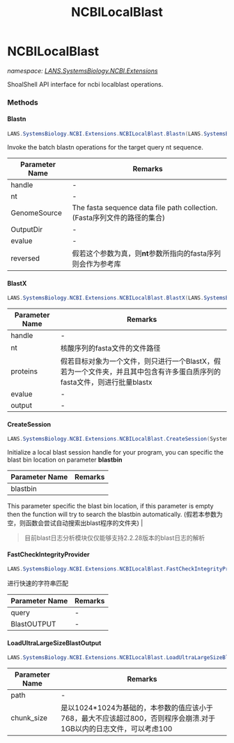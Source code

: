 ﻿---
title: NCBILocalBlast
---

# NCBILocalBlast
_namespace: [LANS.SystemsBiology.NCBI.Extensions](N-LANS.SystemsBiology.NCBI.Extensions.html)_

ShoalShell API interface for ncbi localblast operations.

### Methods

#### Blastn
```csharp
LANS.SystemsBiology.NCBI.Extensions.NCBILocalBlast.Blastn(LANS.SystemsBiology.NCBI.Extensions.LocalBLAST.InteropService.InteropService,System.String,System.Collections.Generic.IEnumerable{System.String},System.String,System.String,System.Boolean,System.Int32,System.Int32)
```
Invoke the batch blastn operations for the target query nt sequence.

|Parameter Name|Remarks|
|--------------|-------|
|handle|-|
|nt|-|
|GenomeSource|The fasta sequence data file path collection.(Fasta序列文件的路径的集合)|
|OutputDir|-|
|evalue|-|
|reversed|假若这个参数为真，则**nt**参数所指向的fasta序列则会作为参考库|


#### BlastX
```csharp
LANS.SystemsBiology.NCBI.Extensions.NCBILocalBlast.BlastX(LANS.SystemsBiology.NCBI.Extensions.LocalBLAST.InteropService.InteropService,System.String,System.String,System.String,System.String)
```


|Parameter Name|Remarks|
|--------------|-------|
|handle|-|
|nt|核酸序列的fasta文件的文件路径|
|proteins|假若目标对象为一个文件，则只进行一个BlastX，假若为一个文件夹，并且其中包含有许多蛋白质序列的fasta文件，则进行批量blastx|
|evalue|-|
|output|-|


#### CreateSession
```csharp
LANS.SystemsBiology.NCBI.Extensions.NCBILocalBlast.CreateSession(System.String)
```
Initialize a local blast session handle for your program, you can specific the blast bin location on parameter **blastbin**

|Parameter Name|Remarks|
|--------------|-------|
|blastbin|
 This parameter specific the blast bin location, if this parameter is empty then the function will try to search the blastbin automatically.
 (假若本参数为空，则函数会尝试自动搜索出blast程序的文件夹)
 |

> 目前blast日志分析模块仅仅能够支持2.2.28版本的blast日志的解析

#### FastCheckIntegrityProvider
```csharp
LANS.SystemsBiology.NCBI.Extensions.NCBILocalBlast.FastCheckIntegrityProvider(LANS.SystemsBiology.SequenceModel.FASTA.FastaFile,System.String)
```
进行快速的字符串匹配

|Parameter Name|Remarks|
|--------------|-------|
|query|-|
|BlastOUTPUT|-|


#### LoadUltraLargeSizeBlastOutput
```csharp
LANS.SystemsBiology.NCBI.Extensions.NCBILocalBlast.LoadUltraLargeSizeBlastOutput(System.String,System.Int32)
```


|Parameter Name|Remarks|
|--------------|-------|
|path|-|
|chunk_size|是以1024*1024为基础的，本参数的值应该小于768，最大不应该超过800，否则程序会崩溃.对于1GB以内的日志文件，可以考虑100|





